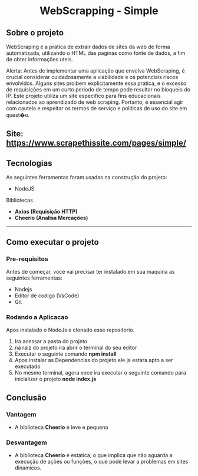 <h1 align = 'center'>
	WebScrapping - Simple
</h1>

## Sobre o projeto

WebScraping é a pratica de extrair dados de sites da web de forma automatizada, utilizando o HTML das paginas como fonte de dados, a fim de obter informações uteis.

Alerta: Antes de implementar uma aplicação que envolva WebScraping, é crucial considerar cuidadosamente a viabilidade e os potenciais riscos envolvidos. Alguns sites proibem explicitamente essa pratica, e o excesso de requisições em um curto periodo de tempo pode resultar no bloqueio do IP. Este projeto utiliza um site especifico para fins educacionais relacionados ao aprendizado de web scraping. Portanto, é essencial agir com cautela e respeitar os termos de serviço e politicas de uso do site em quest�o.

Site: https://www.scrapethissite.com/pages/simple/
---

## Tecnologias

As seguintes ferramentas foram usadas na construção do projeto:

- NodeJS
  
Bibliotecas
-   **Axios (Requisição HTTP)**
-   **Cheerio (Analisa Mercações)**

---

## Como executar o projeto

### Pre-requisitos

Antes de começar, voce vai precisar ter instalado em sua maquina as seguintes ferramentas:

- Nodejs
- Editor de codigo (VsCode)
- Git

### Rodando a Aplicacao

Apos instalado o NodeJs e clonado esse repositorio.
1. Ira acessar a pasta do projeto
2. na raiz do projeto ira abrir o terminal do seu editor
3. Executar o seguinte comando **npm install**
4. Apos instalar as Dependencias do projeto ele ja estara apto a ser executado
5. No mesmo terminal, agora voce ira executar o seguinte comando para inicializar o projeto **node index.js**

## Conclusão

### Vantagem

- A biblioteca **Cheerio** é leve e pequena

### Desvantagem

- A biblioteca **Cheerio** é estatica, o que implica que não aguarda a execução de ações ou funções, o que pode levar a problemas em sites dinamicos.
